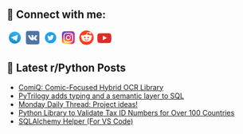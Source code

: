 ## 🔎 Connect with me:
[<img src="https://github.com/bullbesh/bullbesh/blob/main/images/Telegram.png" width="32" height="32" />](https://t.me/bullbesh)
[<img src="https://github.com/bullbesh/bullbesh/blob/main/images/VK.png" width="32" height="32" />](https://vk.com/bullbesh)
[<img src="https://github.com/bullbesh/bullbesh/blob/main/images/Twitter.png" width="32" height="32" />](https://twitter.com/bullbesh1)
[<img src="https://github.com/bullbesh/bullbesh/blob/main/images/Instagram.png" width="32" height="32" />](https://www.instagram.com/bullbesh)
[<img src="https://github.com/bullbesh/bullbesh/blob/main/images/Reddit.png" width="32" height="32" />](https://www.reddit.com/user/bullbesh)
[<img src="https://github.com/bullbesh/bullbesh/blob/main/images/YouTube.png" width="32" height="32" />](https://www.youtube.com/channel/UCtfjRs6uzgq5mfm8S06WTcg)

## 📕 Latest r/Python Posts
<!-- BLOG-POST-LIST:START -->
- [ComiQ: Comic-Focused Hybrid OCR Library](https://www.reddit.com/r/Python/comments/1fnchtz/comiq_comicfocused_hybrid_ocr_library/)
- [PyTrilogy adds typing and a semantic layer to SQL](https://www.reddit.com/r/Python/comments/1fn9bxp/pytrilogy_adds_typing_and_a_semantic_layer_to_sql/)
- [Monday Daily Thread: Project ideas!](https://www.reddit.com/r/Python/comments/1fn7daq/monday_daily_thread_project_ideas/)
- [Python Library to Validate Tax ID Numbers for Over 100 Countries](https://www.reddit.com/r/Python/comments/1fmxt7p/python_library_to_validate_tax_id_numbers_for/)
- [SQLAlchemy Helper &lpar;For VS Code&rpar;](https://www.reddit.com/r/Python/comments/1fmw77x/sqlalchemy_helper_for_vs_code/)
<!-- BLOG-POST-LIST:END -->
